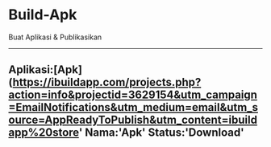 # Build-Apk
Buat Aplikasi &amp; Publikasikan

---
Aplikasi:[Apk](https://ibuildapp.com/projects.php?action=info&projectid=3629154&utm_campaign=EmailNotifications&utm_medium=email&utm_source=AppReadyToPublish&utm_content=ibuildapp%20store'
Nama:'Apk'
Status:'Download'
---
